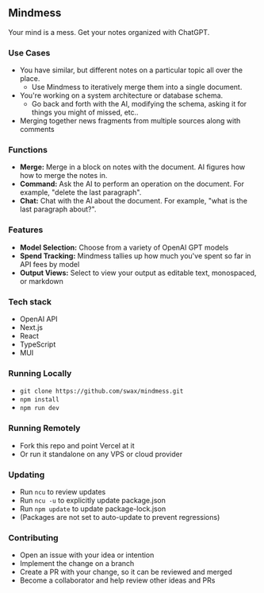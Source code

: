 ## Mindmess

Your mind is a mess. Get your notes organized with ChatGPT.

### Use Cases

- You have similar, but different notes on a particular topic all over the place.
  - Use Mindmess to iteratively merge them into a single document.
- You're working on a system architecture or database schema.
  - Go back and forth with the AI, modifying the schema, asking it for things you might of missed, etc..
- Merging together news fragments from multiple sources along with comments

### Functions

- **Merge:** Merge in a block on notes with the document. AI figures how how to merge the notes in.
- **Command:** Ask the AI to perform an operation on the document. For example, "delete the last paragraph".
- **Chat:** Chat with the AI about the document. For example, "what is the last paragraph about?".

### Features

- **Model Selection:** Choose from a variety of OpenAI GPT models
- **Spend Tracking:** Mindmess tallies up how much you've spent so far in API fees by model
- **Output Views:** Select to view your output as editable text, monospaced, or markdown

### Tech stack

- OpenAI API
- Next.js
- React
- TypeScript
- MUI

### Running Locally

- `git clone https://github.com/swax/mindmess.git`
- `npm install`
- `npm run dev`

### Running Remotely

- Fork this repo and point Vercel at it
- Or run it standalone on any VPS or cloud provider

### Updating

- Run `ncu` to review updates
- Run `ncu -u` to explicitly update package.json
- Run `npm update` to update package-lock.json
- (Packages are not set to auto-update to prevent regressions)

### Contributing

- Open an issue with your idea or intention
- Implement the change on a branch
- Create a PR with your change, so it can be reviewed and merged
- Become a collaborator and help review other ideas and PRs